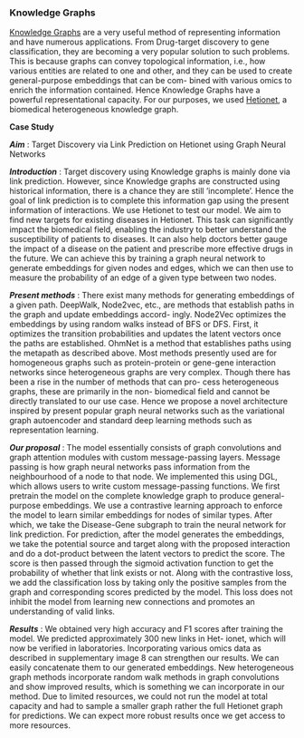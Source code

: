 ### Knowledge Graphs  

[Knowledge Graphs](https://www.ibm.com/cloud/learn/knowledge-graph#:~:text=A%20knowledge%20graph%2C%20also%20known,the%20term%20knowledge%20%E2%80%9Cgraph.%E2%80%9D) are a very useful method of representing information and have numerous applications. From Drug-target discovery to gene classification, they are becoming a very popular solution to such problems. This is because graphs can convey topological information, i.e., how various entities are related to one and other, and they can be used to create general-purpose embeddings that can be com- bined with various omics to enrich the information contained. Hence Knowledge Graphs have a powerful representational capacity. For our purposes, we used [Hetionet](https://het.io/), a biomedical heterogeneous knowledge graph.

**Case Study**

***Aim*** : Target Discovery via Link Prediction on Hetionet using Graph Neural Networks

***Introduction*** : 
Target discovery using Knowledge graphs is mainly done via link prediction. However, since Knowledge graphs are constructed using historical information, there is a chance they are still ’incomplete’. Hence the goal of link prediction is to complete this information gap using the present information of interactions. We use Hetionet to test our model. We aim to find new targets for existing diseases in Hetionet. This task can significantly impact the biomedical field, enabling the industry to better understand the susceptibility of patients to diseases. It can also help doctors better gauge the impact of a disease on the patient and prescribe more effective drugs in the future. We can achieve this by training a graph neural network to generate embeddings for given nodes and edges, which we can then use to measure the probability of an edge of a given type between two nodes.

***Present methods*** : There exist many methods for generating embeddings of a given path. DeepWalk, Node2vec, etc., are methods that establish paths in the graph and update embeddings accord- ingly. Node2Vec optimizes the embeddings by using random walks instead of BFS or DFS. First, it optimizes the transition probabilities and updates the latent vectors once the paths are established. OhmNet is a method that establishes paths using the metapath as described above.
Most methods presently used are for homogeneous graphs such as protein-protein or gene-gene interaction networks since heterogeneous graphs are very complex. Though there has been a rise in the number of methods that can pro- cess heterogeneous graphs, these are primarily in the non- biomedical field and cannot be directly translated to our use case. Hence we propose a novel architecture inspired by present popular graph neural networks such as the variational graph autoencoder and standard deep learning methods such as representation learning.

***Our proposal*** : 
The model essentially consists of graph convolutions and graph attention modules with custom message-passing layers. Message passing is how graph neural networks pass information from the neighbourhood of a node to that node. We implemented this using DGL, which allows users to write custom message-passing functions. We first pretrain the model on the complete knowledge graph to produce general-purpose embeddings. We use a contrastive learning approach to enforce the model to learn similar embeddings for nodes of similar types. After which, we take the Disease-Gene subgraph to train the neural network for link prediction. For prediction, after the model generates the embeddings, we take the potential source and target along with the proposed interaction and do a dot-product between the latent vectors to predict the score. The score is then passed through the sigmoid activation function to get the probability of whether that link exists or not. Along with the contrastive loss, we add the classification loss by taking only the positive samples from the graph and corresponding scores predicted by the model. This loss does not inhibit the model from learning new connections and promotes an understanding of valid links.

***Results*** : We obtained very high accuracy and F1 scores after training the model. We predicted approximately 300 new links in Het- ionet, which will now be verified in laboratories. Incorporating various omics data as described in supplementary image 8 can strengthen our results. We can easily concatenate them to our generated embeddings. New heterogeneous graph methods incorporate random walk methods in graph convolutions and show improved results, which is something we can incorporate in our method. Due to limited resources, we could not run the model at total capacity and had to sample a smaller graph rather the full Hetionet graph for predictions. We can expect more robust results once we get access to more resources.

